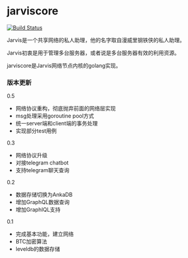 # jarviscore
[![Build Status](https://travis-ci.org/zhs007/jarviscore.svg?branch=master)](https://travis-ci.org/zhs007/jarviscore)

Jarvis是一个共享网络的私人助理，他的名字取自漫威里钢铁侠的私人助理。

Jarvis初衷是用于管理多台服务器，或者说是多台服务器有效的利用资源。

jarviscore是Jarvis网络节点内核的golang实现。

### 版本更新

0.5
- 网络协议重构，彻底抛弃前面的网络层实现
- msg处理采用goroutine pool方式
- 统一server端和client端的事务处理
- 实现部分test用例

0.3
- 网络协议升级
- 对接telegram chatbot
- 支持telegram聊天查询

0.2  
- 数据存储切换为AnkaDB
- 增加GraphQL数据查询
- 增加GraphIQL支持

0.1  
- 完成基本功能，建立网络
- BTC加密算法
- leveldb的数据存储
